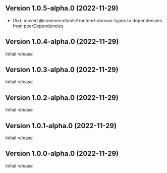 
## Version 1.0.5-alpha.0 (2022-11-29)




* (fix): moved @commercetools/frontend-domain-types to dependencies from peerDependencies

## Version 1.0.4-alpha.0 (2022-11-29)

Initial release

## Version 1.0.3-alpha.0 (2022-11-29)

Initial release

## Version 1.0.2-alpha.0 (2022-11-29)

Initial release

## Version 1.0.1-alpha.0 (2022-11-29)

Initial release

## Version 1.0.0-alpha.0 (2022-11-29)

Initial release
